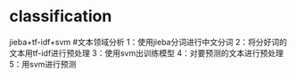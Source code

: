 # classification
jieba+tf-idf+svm
#文本领域分析
1：使用jieba分词进行中文分词
2：将分好词的文本用tf-idf进行预处理
3：使用svm出训练模型
4：对要预测的文本进行预处理
5：用svm进行预测
